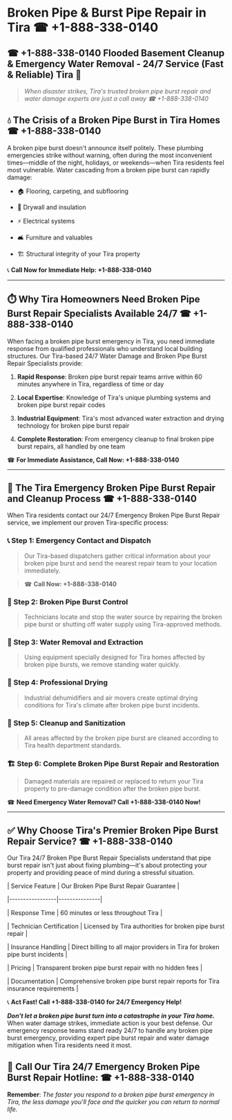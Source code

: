 # Broken Pipe & Burst Pipe Repair in Tira ☎ +1-888-338-0140  
## ☎ +1-888-338-0140 Flooded Basement Cleanup & Emergency Water Removal - 24/7 Service (Fast & Reliable) Tira 🚨  

> *When disaster strikes, Tira's trusted broken pipe burst repair and water damage experts are just a call away ☎ +1-888-338-0140*  

## 💧 The Crisis of a Broken Pipe Burst in Tira Homes ☎ +1-888-338-0140  

A broken pipe burst doesn't announce itself politely. These plumbing emergencies strike without warning, often during the most inconvenient times—middle of the night, holidays, or weekends—when Tira residents feel most vulnerable. Water cascading from a broken pipe burst can rapidly damage:  

* 🏠 Flooring, carpeting, and subflooring  
* 🧱 Drywall and insulation  
* ⚡ Electrical systems  
* 🛋️ Furniture and valuables  
* 🏗️ Structural integrity of your Tira property  

📞 **Call Now for Immediate Help: +1-888-338-0140**  

---  

## ⏱️ Why Tira Homeowners Need Broken Pipe Burst Repair Specialists Available 24/7 ☎ +1-888-338-0140  

When facing a broken pipe burst emergency in Tira, you need immediate response from qualified professionals who understand local building structures. Our Tira-based 24/7 Water Damage and Broken Pipe Burst Repair Specialists provide:  

1. **Rapid Response**: Broken pipe burst repair teams arrive within 60 minutes anywhere in Tira, regardless of time or day  
2. **Local Expertise**: Knowledge of Tira's unique plumbing systems and broken pipe burst repair codes  
3. **Industrial Equipment**: Tira's most advanced water extraction and drying technology for broken pipe burst repair  
4. **Complete Restoration**: From emergency cleanup to final broken pipe burst repairs, all handled by one team  

☎ **For Immediate Assistance, Call Now: +1-888-338-0140**  

---  

## 🔧 The Tira Emergency Broken Pipe Burst Repair and Cleanup Process ☎ +1-888-338-0140  

When Tira residents contact our 24/7 Emergency Broken Pipe Burst Repair service, we implement our proven Tira-specific process:  

### 📞 Step 1: Emergency Contact and Dispatch  
> Our Tira-based dispatchers gather critical information about your broken pipe burst and send the nearest repair team to your location immediately.  
> ☎ **Call Now: +1-888-338-0140**  

### 🚿 Step 2: Broken Pipe Burst Control  
> Technicians locate and stop the water source by repairing the broken pipe burst or shutting off water supply using Tira-approved methods.  

### 🌊 Step 3: Water Removal and Extraction  
> Using equipment specially designed for Tira homes affected by broken pipe bursts, we remove standing water quickly.  

### 💨 Step 4: Professional Drying  
> Industrial dehumidifiers and air movers create optimal drying conditions for Tira's climate after broken pipe burst incidents.  

### 🧼 Step 5: Cleanup and Sanitization  
> All areas affected by the broken pipe burst are cleaned according to Tira health department standards.  

### 🏗️ Step 6: Complete Broken Pipe Burst Repair and Restoration  
> Damaged materials are repaired or replaced to return your Tira property to pre-damage condition after the broken pipe burst.  

☎ **Need Emergency Water Removal? Call +1-888-338-0140 Now!**  

---  

## ✅ Why Choose Tira's Premier Broken Pipe Burst Repair Service? ☎ +1-888-338-0140  

Our Tira 24/7 Broken Pipe Burst Repair Specialists understand that pipe burst repair isn't just about fixing plumbing—it's about protecting your property and providing peace of mind during a stressful situation.  

| Service Feature | Our Broken Pipe Burst Repair Guarantee |  
|-----------------|---------------|  
| Response Time | 60 minutes or less throughout Tira |  
| Technician Certification | Licensed by Tira authorities for broken pipe burst repair |  
| Insurance Handling | Direct billing to all major providers in Tira for broken pipe burst incidents |  
| Pricing | Transparent broken pipe burst repair with no hidden fees |  
| Documentation | Comprehensive broken pipe burst repair reports for Tira insurance requirements |  

📞 **Act Fast! Call +1-888-338-0140 for 24/7 Emergency Help!**  

***Don't let a broken pipe burst turn into a catastrophe in your Tira home.*** When water damage strikes, immediate action is your best defense. Our emergency response teams stand ready 24/7 to handle any broken pipe burst emergency, providing expert pipe burst repair and water damage mitigation when Tira residents need it most.  

## 📱 Call Our Tira 24/7 Emergency Broken Pipe Burst Repair Hotline: ☎ +1-888-338-0140  

**Remember**: *The faster you respond to a broken pipe burst emergency in Tira, the less damage you'll face and the quicker you can return to normal life.*